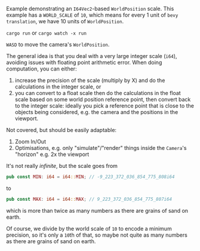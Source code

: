 Example demonstrating an `I64Vec2`-based `WorldPosition` scale. This example has a `WORLD_SCALE` of `10`, which means for every 1 unit of `bevy` `translation`, we have 10 units of `WorldPosition`.

`cargo run` or `cargo watch -x run`

`WASD` to move the camera's `WorldPosition`.

The general idea is that you deal with a very large integer scale (`i64`), avoiding issues with floating point arithmetic error. When doing computation, you can either:

1. increase the precision of the scale (multiply by X) and do the calculations in the integer scale, or
2. you can convert to a float scale then do the calculations in the float scale based on some world position reference point, then convert back to the integer scale: ideally you pick a reference point that is close to the objects being considered, e.g. the camera and the positions in the viewport.

Not covered, but should be easily adaptable:

1. Zoom In/Out
2. Optimisations, e.g. only "simulate"/"render" things inside the `Camera`'s "horizon" e.g. 2x the viewport

It's not really _infinite_, but the scale goes from

```rs
pub const MIN: i64 = i64::MIN; // -9_223_372_036_854_775_808i64
```

to

```rs
pub const MAX: i64 = i64::MAX; // 9_223_372_036_854_775_807i64
```

which is more than twice as many numbers as there are grains of sand on earth.

Of course, we divide by the world scale of `10` to encode a minimum precision, so it's only a `10`th of that, so maybe not quite as many numbers as there are grains of sand on earth.
